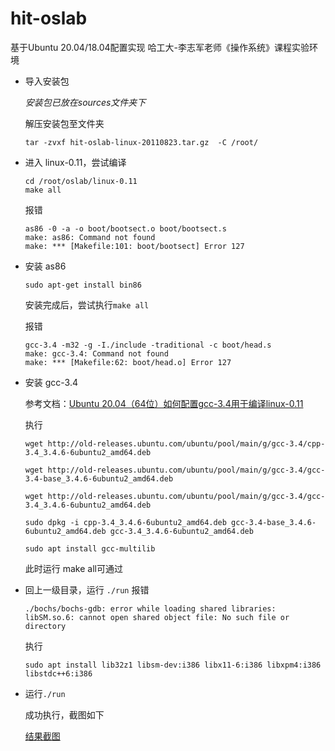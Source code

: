 # hit-oslab
基于Ubuntu 20.04/18.04配置实现 哈工大-李志军老师《操作系统》课程实验环境

- 导入安装包
    
    *安装包已放在sources文件夹下*

    解压安装包至文件夹
    ```
    tar -zvxf hit-oslab-linux-20110823.tar.gz  -C /root/
    ```
- 进入 linux-0.11，尝试编译
    ```
    cd /root/oslab/linux-0.11
    make all
    ```
    报错 
    ```
    as86 -0 -a -o boot/bootsect.o boot/bootsect.s
    make: as86: Command not found
    make: *** [Makefile:101: boot/bootsect] Error 127
    ```
- 安装 as86
    ```
    sudo apt-get install bin86
    ```
    安装完成后，尝试执行`make all`

    报错
    ```
    gcc-3.4 -m32 -g -I./include -traditional -c boot/head.s
    make: gcc-3.4: Command not found
    make: *** [Makefile:62: boot/head.o] Error 127
    ```

- 安装 gcc-3.4

    参考文档：[Ubuntu 20.04（64位）如何配置gcc-3.4用于编译linux-0.11](https://www.bilibili.com/read/cv6353911/)
    
    执行

    ```
    wget http://old-releases.ubuntu.com/ubuntu/pool/main/g/gcc-3.4/cpp-3.4_3.4.6-6ubuntu2_amd64.deb 

    wget http://old-releases.ubuntu.com/ubuntu/pool/main/g/gcc-3.4/gcc-3.4-base_3.4.6-6ubuntu2_amd64.deb

    wget http://old-releases.ubuntu.com/ubuntu/pool/main/g/gcc-3.4/gcc-3.4_3.4.6-6ubuntu2_amd64.deb

    sudo dpkg -i cpp-3.4_3.4.6-6ubuntu2_amd64.deb gcc-3.4-base_3.4.6-6ubuntu2_amd64.deb gcc-3.4_3.4.6-6ubuntu2_amd64.deb

    sudo apt install gcc-multilib
    ```

    此时运行 make all可通过

- 回上一级目录，运行 `./run` 
    报错
    ```
    ./bochs/bochs-gdb: error while loading shared libraries: libSM.so.6: cannot open shared object file: No such file or directory
    ```
    执行
    ```
    sudo apt install lib32z1 libsm-dev:i386 libx11-6:i386 libxpm4:i386 libstdc++6:i386
    ```
- 运行`./run`

    成功执行，截图如下

    [结果截图](./sources/result.png)